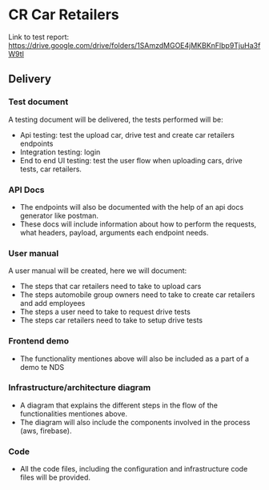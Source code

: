 # CR Car Retailers

Link to test report: https://drive.google.com/drive/folders/1SAmzdMGOE4jMKBKnFlbp9TjuHa3fW9tI

## Delivery

### Test document

A testing document will be delivered, the tests performed will be:
- Api testing: test the upload car, drive test and create car retailers endpoints
- Integration testing: login
- End to end UI testing: test the user flow when uploading cars, drive tests, car retailers.

### API Docs

- The endpoints will also be documented with the help of an api docs generator like postman.
- These docs will include information about how to perform the requests, what headers, payload, arguments each endpoint needs.

### User manual

A user manual will be created, here we will document:
- The steps that car retailers need to take to upload cars
- The steps automobile group owners need to take to create car retailers and add employees
- The steps a user need to take to request drive tests
- The steps car retailers need to take to setup drive tests

### Frontend demo

- The functionality mentiones above will also be included as a part of a demo te NDS

### Infrastructure/architecture diagram

- A diagram that explains the different steps in the flow of the functionalities mentiones above.
- The diagram will also include the components involved in the process (aws, firebase).

### Code

- All the code files, including the configuration and infrastructure code files will be provided.
